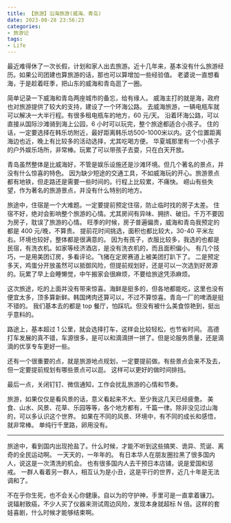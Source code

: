 ```yaml
---
title: 【旅游】沿海旅游(威海、青岛)
date: 2023-08-28 23:56:23
categories:
- 旅游记
tags:
- Life
---
```


最近难得休了一次长假，计划和家人出去旅游。近十几年来，基本没有什么旅游经历。如果公司团建也算旅游的话，那也可以算增加一些经验值。
老婆说一直想看海，于是趁着旺季，把山东的威海和青岛逛了一圈。

简单记录一下威海和青岛两座城市的备忘，给有缘人。
威海主打的就是海，政府也对旅游提供了较大的支持，建设了一个环海公路。
去威海旅游，一辆电瓶车就可以解决一大半行程。有很多租电瓶车的地方，60 元/天。
沿着环海公路，可以直接从国际沙滩骑到海上公园，6 小时可以玩完，整个旅途都适合小孩子。
住的话，一定要选择在韩乐坊附近，最好距离韩乐坊500-1000米以内。这个位置距离海边也近，晚上有比较多的活动选择，尤其吃喝方便。
华夏城那里有一个小孩子的户外娱乐场所，非常棒。玩累了可以带孩子去耍，只在白天开放。

<!-- more -->

青岛虽然整体是比威海好，不管是娱乐设施还是沙滩环境。但几个著名的景点，并没有什么惊喜的特色。
因为缺少短途的交通工具，不如威海玩的开心。旅游景点都有地铁，但走路还是需要一些时间的。行程上比较累，不痛快。
崂山有些失望，作为著名的旅游景点，并没有什么特别的地方。

旅途中，住宿是一个大难题。一定要提前预定住宿，防止临时找的房子太差。
住宿不好，绝对会影响整个旅游的心情。尤其房间有异味、拥挤、破旧。千万不要因为房子，耽误了旅游的心情。
旺季的时候，房子普遍偏贵，威海和青岛我预定的都是 400 元/晚，不算贵。
提前花时间挑选，面积也都比较大，30-40 平米左右。环境也较好，整体都是很满意的。
因为有孩子，衣服比较多，我选的也都是民宿，有洗衣机。如家等经济酒店，是没有洗衣机的，而且面积偏小。
有几个技巧，一是用美团订房，多看评论。飞猪在定房赛道上被美团打趴下了。
二是预定多天，鸡蛋分开放虽然可以抵御风险，但提前规划好，还是可以一次选到好房源的。玩累了早上会睡懒觉，中午搬家会很麻烦，不要给旅途凭添麻烦。

这次旅途，吃的上面并没有带来惊喜。海鲜是挺多的，但各地都能吃，这里也没有便宜太多，顶多算新鲜。韩国烤肉还算可以，不过不算惊喜。青岛一厂的啤酒是挺不错的。
我们基本去的都是 top 餐厅，怕踩坑。但没有被什么美食惊艳到，挺出乎意料的。

路途上，基本超过 1 公里，就会选择打车，这样会比较轻松，也节省时间。
高德打车发展的真不错，车源很多，是可以和滴滴拼一拼了。但是论服务质量，还是滴滴的优享专车更好一些。

还有一个很重要的点，就是旅游地点规划，一定要提前做。有些景点会来不及去，但一定要提前规划有哪些景点可以逛。
这样可以更好的做时间排挡。

最后一点，关闭钉钉、微信通知，工作会扰乱旅游的心情和节奏。

旅游，如果仅仅是看风景的话，意义看起来不大。至少我这几天已经疲惫。
美食、山水、风景、花草、乐园等等，各个地方都有，千篇一律。除非没见过山海的，可以多认识这个世界。
如果在不同的风景、环境中，有不同的成长和感悟，就非常棒。
单纯行千里路，卵用没有。

___

旅途中，看到国内出现抢盐了。什么时候，才能不听到这些搞笑、诡异、荒诞、离奇的全民运动啊。
一天天的，一年年的。
有日本华人在朋友圈拉黑了很多国内人，说这是一次清洗的机会。
也有很多国内人去干预日本店铺，说是爱国和惩戒。
一群人看着另一群人，相互认为是小丑，这是平行的世界，近几十年是无法调和了。

不在乎你生死，也不会关心你健康。自以为的守护神，手里可是一直拿着镰刀。
说辐射致癌，不少人买了仪器来测试周边风险，发现本身就超标 N 倍。这样的套娃喜剧，什么时候才能够结束啊。
